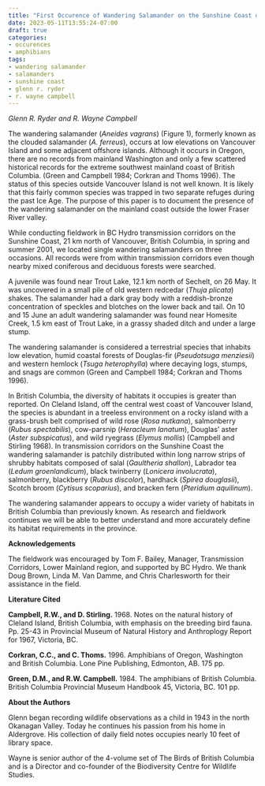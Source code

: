 ```yaml
---
title: "First Occurence of Wandering Salamander on the Sunshine Coast of British Columbia"
date: 2023-05-11T13:55:24-07:00
draft: true
categories:
- occurences
- amphibians
tags:
- wandering salamander
- salamanders
- sunshine coast
- glenn r. ryder
- r. wayne campbell
---
```


*Glenn R. Ryder and R. Wayne Campbell*

The wandering salamander (*Aneides vagrans*) (Figure 1), formerly known as the clouded salamander (*A. ferreus*), occurs at low elevations on Vancouver Island and some adjacent offshore islands. Although it occurs in Oregon, there are no records from mainland Washington and only a few scattered historical records for the extreme southwest mainland coast of British Columbia. (Green and Campbell 1984; Corkran and Thoms 1996). The status of this species outside Vancouver Island is not well known. It is likely that this fairly common species was trapped in two separate refuges during the past Ice Age. The purpose of this paper is to document the presence of the wandering salamander on the mainland coast outside the lower Fraser River valley. 

While conducting fieldwork in BC Hydro transmission corridors on the Sunshine Coast, 21 km north of Vancouver, British Columbia, in spring and summer 2001, we located single wandering salamanders on three occasions. All records were from within transmission corridors even though nearby mixed coniferous and deciduous forests were searched. 

A juvenile was found near Trout Lake, 12.1 km north of Sechelt, on 26 May. It was uncovered in a small pile of old western redcedar (*Thuja plicata*) shakes. The salamander had a dark gray body with a reddish-bronze concentration of speckles and blotches on the lower back and tail. On 10 and 15 June an adult wandering salamander was found near Homesite Creek, 1.5 km east of Trout Lake, in a grassy shaded ditch and under a large stump.

The wandering salamander is considered a terrestrial species that inhabits low elevation, humid coastal forests of Douglas-fir (*Pseudotsuga menziesii*) and western hemlock (*Tsuga heterophylla*) where decaying logs, stumps, and snags are common (Green and Campbell 1984; Corkran and Thoms 1996).

In British Columbia, the diversity of habitats it occupies is greater than reported. On Cleland Island, off the central west coast of Vancouver Island, the species is abundant in a treeless environment on a rocky island with a grass-brush belt comprised of wild rose (*Rosa nutkana*), salmonberry (*Rubus spectabilis*), cow-parsnip (*Heracleum lanatum*), Douglas’ aster (*Aster subspicatus*), and wild ryegrass (*Elymus mollis*) (Campbell and Stirling 1968). In transmission corridors on the Sunshine Coast the wandering salamander is patchily distributed within long narrow strips of shrubby habitats composed of salal (*Gaultheria shallon*), Labrador tea (*Ledum groenlandicum*), black twinberry (*Lonicera involucrata*), salmonberry, blackberry (*Rubus discolor*), hardhack (*Spirea douglasii*), Scotch broom (*Cytisus scoparius*), and bracken fern (*Pteridium aquilinum*).

The wandering salamander appears to occupy a wider variety of habitats in British Columbia than previously known. As research and fieldwork continues we will be able to better understand and more accurately define its habitat requirements in the province.

**Acknowledgements**

The fieldwork was encouraged by Tom F. Bailey, Manager, Transmission Corridors, Lower Mainland region, and supported by BC Hydro. We thank Doug Brown, Linda M. Van Damme, and Chris Charlesworth for their assistance in the field. 

**Literature Cited** 

**Campbell, R.W., and D. Stirling.** 1968. Notes on the natural history of Cleland Island, British Columbia, with emphasis on the breeding bird fauna. Pp. 25-43 in Provincial Museum of Natural History and Anthroplogy Report for 1967, Victoria, BC.

**Corkran, C.C., and C. Thoms.** 1996. Amphibians of Oregon, Washington and British Columbia. Lone Pine Publishing, Edmonton, AB. 175 pp.

**Green, D.M., and R.W. Campbell.** 1984. The amphibians of British Columbia. British Columbia Provincial Museum Handbook 45, Victoria, BC. 101 pp.

**About the Authors**

Glenn began recording wildlife observations as a child in 1943 in the north Okanagan Valley. Today he continues his passion from his home in Aldergrove. His collection of daily field notes occupies nearly 10 feet of library space.

Wayne is senior author of the 4-volume set of The Birds of British Columbia and is a Director and co-founder of the Biodiversity Centre for Wildlife Studies.